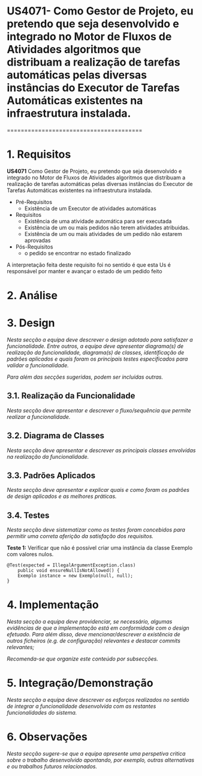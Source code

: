 # US4071- Como Gestor de Projeto, eu pretendo que seja desenvolvido e integrado no Motor de Fluxos de Atividades  algoritmos que distribuam a realização de tarefas automáticas pelas diversas instâncias do Executor de Tarefas Automáticas existentes na infraestrutura instalada.
=======================================


# 1. Requisitos

**US4071** Como Gestor de Projeto, eu pretendo que seja desenvolvido e integrado no Motor de Fluxos de Atividades  algoritmos que distribuam a realização de tarefas automáticas pelas diversas instâncias do Executor de Tarefas Automáticas existentes na infraestrutura instalada.

- Pré-Requisitos
	- Existência de um Executor de atividades automáticas 
- Requisitos
	- Existência de uma atividade automática para ser executada
	- Existência de um ou mais pedidos não terem atividades atribuidas.
	- Existência de um ou mais atividades de um pedido não estarem aprovadas
- Pós-Requisitos
	- o pedido se encontrar no estado finalizado 

A interpretação feita deste requisito foi no sentido é que esta Us é responsável por manter e avançar o estado de um pedido feito

# 2. Análise



# 3. Design

*Nesta secção a equipa deve descrever o design adotado para satisfazer a funcionalidade. Entre outros, a equipa deve apresentar diagrama(s) de realização da funcionalidade, diagrama(s) de classes, identificação de padrões aplicados e quais foram os principais testes especificados para validar a funcionalidade.*

*Para além das secções sugeridas, podem ser incluídas outras.*

## 3.1. Realização da Funcionalidade

*Nesta secção deve apresentar e descrever o fluxo/sequência que permite realizar a funcionalidade.*

## 3.2. Diagrama de Classes

*Nesta secção deve apresentar e descrever as principais classes envolvidas na realização da funcionalidade.*

## 3.3. Padrões Aplicados

*Nesta secção deve apresentar e explicar quais e como foram os padrões de design aplicados e as melhores práticas.*

## 3.4. Testes 
*Nesta secção deve sistematizar como os testes foram concebidos para permitir uma correta aferição da satisfação dos requisitos.*

**Teste 1:** Verificar que não é possível criar uma instância da classe Exemplo com valores nulos.

	@Test(expected = IllegalArgumentException.class)
		public void ensureNullIsNotAllowed() {
		Exemplo instance = new Exemplo(null, null);
	}

# 4. Implementação

*Nesta secção a equipa deve providenciar, se necessário, algumas evidências de que a implementação está em conformidade com o design efetuado. Para além disso, deve mencionar/descrever a existência de outros ficheiros (e.g. de configuração) relevantes e destacar commits relevantes;*

*Recomenda-se que organize este conteúdo por subsecções.*

# 5. Integração/Demonstração

*Nesta secção a equipa deve descrever os esforços realizados no sentido de integrar a funcionalidade desenvolvida com as restantes funcionalidades do sistema.*

# 6. Observações

*Nesta secção sugere-se que a equipa apresente uma perspetiva critica sobre o trabalho desenvolvido apontando, por exemplo, outras alternativas e ou trabalhos futuros relacionados.*



